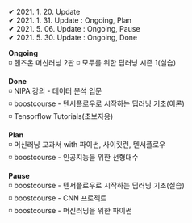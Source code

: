 ✔ 2021. 1. 20. Update  
✔ 2021. 1. 31. Update : Ongoing, Plan    
✔ 2021. 5. 06. Update : Ongoing, Pause   
✔ 2021. 5. 30. Update : Ongoing, Done   
    
**Ongoing**   
◽ 핸즈온 머신러닝 2판 
◽ 모두를 위한 딥러닝 시즌 1(실습)    
   
**Done**   
◽ NIPA 강의 - 데이터 분석 입문   
◽ boostcourse - 텐서플로우로 시작하는 딥러닝 기초(이론)   
◽ Tensorflow Tutorials(초보자용)        
   
**Plan**   
◽ 머신러닝 교과서 with 파이썬, 사이킷런, 텐서플로우   
◽ boostcourse - 인공지능을 위한 선형대수   
   
**Pause**   
◽ boostcourse - 텐서플로우로 시작하는 딥러닝 기초(실습)   
◽ boostcourse - CNN 프로젝트    
◽ boostcourse - 머신러닝을 위한 파이썬